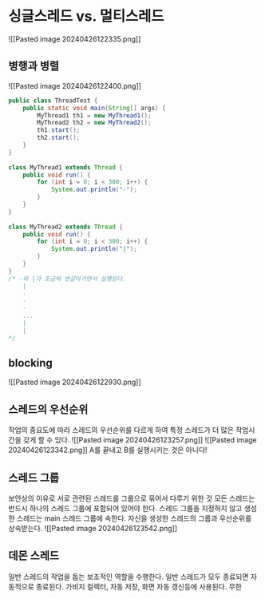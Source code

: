 # 싱글스레드 vs. 멀티스레드
![[Pasted image 20240426122335.png]]

## 병행과 병렬
![[Pasted image 20240426122400.png]]

```java
public class ThreadTest {  
    public static void main(String[] args) {  
        MyThread1 th1 = new MyThread1();  
        MyThread2 th2 = new MyThread2();  
        th1.start();  
        th2.start();  
    }  
}  
  
class MyThread1 extends Thread {  
    public void run() {  
        for (int i = 0; i < 300; i++) {  
            System.out.println("-");  
        }  
    }  
}  
  
class MyThread2 extends Thread {  
    public void run() {  
        for (int i = 0; i < 300; i++) {  
            System.out.println("|");  
        }  
    }  
}
/* -와 |가 조금씩 번갈아가면서 실행된다.
	|
	-
	-
	-
	...
	|
	|
*/

```

## blocking
![[Pasted image 20240426122930.png]]

## 스레드의 우선순위
작업의 중요도에 따라 스레드의 우선순위를 다르게 하여 특정 스레드가 더 많은 작업시간을 갖게 할 수 있다.
![[Pasted image 20240426123257.png]]
![[Pasted image 20240426123342.png]]
A를 끝내고 B를 실행시키는 것은 아니다!

## 스레드 그룹
보안상의 이유로 서로 관련된 스레드를 그룹으로 묶어서 다루기 위한 것
모든 스레드는 반드시 하나의 스레드 그룹에 포함되어 있어야 한다.
스레드 그룹을 지정하지 않고 생성한 스레드는 main 스레드 그룹에 속한다.
자신을 생성한 스레드의 그룹과 우선순위를 상속받는다.
![[Pasted image 20240426123542.png]]

## 데몬 스레드
일반 스레드의 작업을 돕는 보조적인 역할을 수행한다.
일반 스레드가 모두 종료되면 자동적으로 종료된다.
가비지 컬렉터, 자동 저장, 화면 자동 갱신등에 사용된다.
무한 